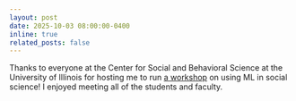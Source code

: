 ```yaml
---
layout: post
date: 2025-10-03 08:00:00-0400
inline: true
related_posts: false
---
```


Thanks to everyone at the Center for Social and Behavioral Science at the University of Illinois for hosting me to run [a workshop](https://csbs.research.illinois.edu/machine-learning-for-social-and-behavioral-science-workshop-oct-3/) on using ML in social science! I enjoyed meeting all of the students and faculty.
